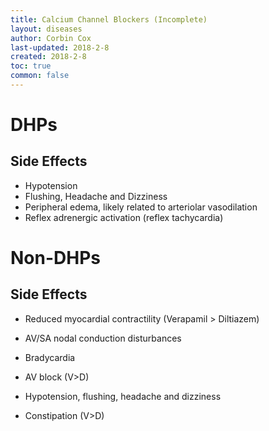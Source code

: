 ```yaml
---
title: Calcium Channel Blockers (Incomplete)
layout: diseases
author: Corbin Cox
last-updated: 2018-2-8
created: 2018-2-8
toc: true
common: false
---
```


# DHPs

## Side Effects

* Hypotension
* Flushing, Headache and Dizziness
* Peripheral edema, likely related to arteriolar vasodilation
* Reflex adrenergic activation (reflex tachycardia)

# Non-DHPs

## Side Effects

* Reduced myocardial contractility (Verapamil > Diltiazem)

* AV/SA nodal conduction disturbances

* Bradycardia

* AV block (V>D)

* Hypotension, flushing, headache and dizziness

* Constipation (V>D)


  ​				
  ​			
  ​		
  ​	
